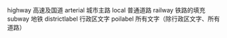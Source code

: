highway   高速及国道
arterial   城市主路
local     普通道路
railway  铁路的填充
subway    地铁
districtlabel 行政区文字
poilabel 所有文字（除行政区文字、所有道路）